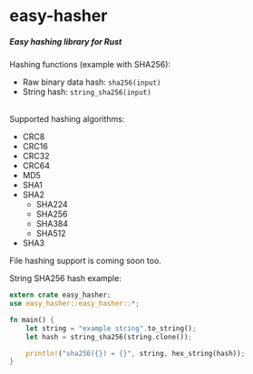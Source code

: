 # easy-hasher

##### Easy hashing library for Rust

Hashing functions (example with SHA256):
- Raw binary data hash: ```sha256(input)```
- String hash: ```string_sha256(input)```

<br/>
Supported hashing algorithms: 

* CRC8
* CRC16
* CRC32
* CRC64
* MD5
* SHA1
* SHA2
  - SHA224
  - SHA256
  - SHA384
  - SHA512
* SHA3 

File hashing support is coming soon too.

String SHA256 hash example:

```rust 
extern crate easy_hasher;
use easy_hasher::easy_hasher::*;

fn main() {
	let string = "example string".to_string();
	let hash = string_sha256(string.clone());

	println!("sha256({}) = {}", string, hex_string(hash));
}
```
